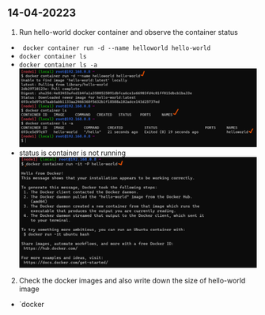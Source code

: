 14-04-20223
-----------
1. Run hello-world docker container  and observe the container status
* ` docker container run -d --name helloworld hello-world`
* `docker container ls`
* `docker container ls -a`
![preview](images/dkr1.png)
* status is container is not running
  ![preview](images/dkr2.png)
2. Check the docker images and also write down the size of hello-world image
* `docker 
